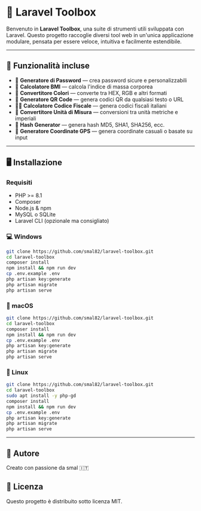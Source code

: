 # 🧰 Laravel Toolbox

Benvenuto in **Laravel Toolbox**, una suite di strumenti utili sviluppata con Laravel. Questo progetto raccoglie diversi tool web in un'unica applicazione modulare, pensata per essere veloce, intuitiva e facilmente estendibile.

---

## 🚀 Funzionalità incluse

- 🔐 **Generatore di Password** — crea password sicure e personalizzabili
- 🧮 **Calcolatore BMI** — calcola l'indice di massa corporea
- 🎨 **Convertitore Colori** — converte tra HEX, RGB e altri formati
- 📱 **Generatore QR Code** — genera codici QR da qualsiasi testo o URL
- 🧑‍💼 **Calcolatore Codice Fiscale** — genera codici fiscali italiani
- 📏 **Convertitore Unità di Misura** — conversioni tra unità metriche e imperiali
- 🔑 **Hash Generator** — genera hash MD5, SHA1, SHA256, ecc.
- 📍 **Generatore Coordinate GPS** — genera coordinate casuali o basate su input

---

## 🖥️ Installazione

### Requisiti

- PHP >= 8.1
- Composer
- Node.js & npm
- MySQL o SQLite
- Laravel CLI (opzionale ma consigliato)

### 💻 Windows

```bash
git clone https://github.com/smal82/laravel-toolbox.git
cd laravel-toolbox
composer install
npm install && npm run dev
cp .env.example .env
php artisan key:generate
php artisan migrate
php artisan serve
```

### 🍎 macOS

```bash
git clone https://github.com/smal82/laravel-toolbox.git
cd laravel-toolbox
composer install
npm install && npm run dev
cp .env.example .env
php artisan key:generate
php artisan migrate
php artisan serve
```

### 🐧 Linux

```bash
git clone https://github.com/smal82/laravel-toolbox.git
cd laravel-toolbox
sudo apt install -y php-gd
composer install
npm install && npm run dev
cp .env.example .env
php artisan key:generate
php artisan migrate
php artisan serve
```

---

## 🧠 Autore

Creato con passione da smal 🇮🇹

## 📄 Licenza

Questo progetto è distribuito sotto licenza MIT.
